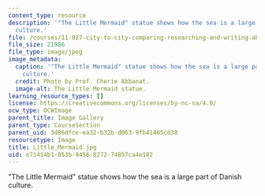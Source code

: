 ```yaml
---
content_type: resource
description: '"The Little Mermaid" statue shows how the sea is a large part of Danish
  culture.'
file: /courses/11-027-city-to-city-comparing-researching-and-writing-about-cities-spring-2006/e71414b1053b9456827274857ca4e182_Little_Mermaid.jpg
file_size: 21986
file_type: image/jpeg
image_metadata:
  caption: '"The Little Mermaid" statue shows how the sea is a large part of Danish
    culture.'
  credit: Photo by Prof. Cherie Abbanat.
  image-alt: The Little Mermaid statue.
learning_resource_types: []
license: https://creativecommons.org/licenses/by-nc-sa/4.0/
ocw_type: OCWImage
parent_title: Image Gallery
parent_type: CourseSection
parent_uid: 3d86dfce-ea32-b32b-d063-9fb41405cd30
resourcetype: Image
title: Little_Mermaid.jpg
uid: e71414b1-053b-9456-8272-74857ca4e182
---
```

"The Little Mermaid" statue shows how the sea is a large part of Danish culture.